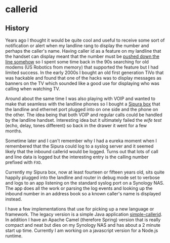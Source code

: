 # callerid

## History
Years ago I thought it would be quite cool and useful to receive some sort of notification or alert when my landline rang to display the number and perhaps the caller's name.  Having caller id as a feature on my landline that the handset can display meant that the number must be  [pushed down the line somehow](https://en.wikipedia.org/wiki/Caller_ID) so I spent some time back in the 90s searching for old modems (US Robotics from memory) that supported the feature but I had limited success.  In the early 2000s I bought an old first generation TiVo that was hackable and found that one of the hacks was to display messages as banners on the TV which sounded like a good use for displaying who was calling when watching TV.

Around about the same time I was also playing with VOIP and wanted to make that seamless with the landline phones so I bought a [Sipura box](https://www.voip-info.org/sipura-3000/) that the landline and ethernet port plugged into on one side and the phone on the other.  The idea being that both VOIP and regular calls could be handled by the landline handset.  Interesting idea but it ultimately failed the _wife test_ (echo, delay, tones different) so back in the drawer it went for a few months.

Sometime later and I can't remember why I had a eureka moment when I remembered that the Sipura could log to a syslog server and it seemed likely that the inbound callerid would be logged.  Turns out that lots of call and line data is logged but the interesting entry is the calling number prefixed with `FXO`.

Currently my Sipura box, now at least fourteen or fifteen years old, sits quite happily plugged into the landline and router in debug mode set to verbose and logs to an app listening on the standard syslog port on a Synology NAS.  The app does all the work or parsing the log events and looking up the inbound number in an address book so a known caller's name is displayed instead.

I have a few implementations that use for picking up a new language or framework.  The legacy version is a simple Java application [simple-callerid](https://github.com/eharrow/callerid/tree/master/java-callerid).  In addition I have an Apache Camel (therefore Spring) version that is really compact and neat but dies on my Synology NAS and has about a 2 minute start up time.  Currently I am working on a javascript version for a Node.js runtime.
